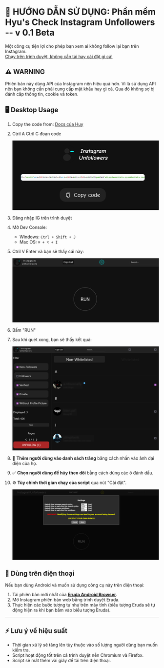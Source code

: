 # 📱 HƯỚNG DẪN SỬ DỤNG: Phần mềm Hyu's Check Instagram Unfollowers -- v 0.1 Beta


Một công cụ tiện lợi cho phép bạn xem ai không follow lại bạn trên Instagram.  
<u>Chạy trên trình duyệt, không cần tải hay cài đặt gì cả!</u>

## ⚠️ WARNING

Phiên bản này dùng API của Instagram nên hiệu quả hơn. Vì là sử dụng API nên bạn không cần phải cung cấp mật khẩu hay gì cả. Qua đó không sợ bị đánh cắp thông tin, cookie và token.   

## 🖥️ Desktop Usage

1. Copy the code from: [Docs của Huy](https://docs.google.com/document/d/1VDtMoQVkZRm30Bs1r9D54YrJHlyNPcp5V4rCSKTPjgY/edit?usp=sharing)

2. Ctril A Ctril C đoạn code

    <img src="./assets/copy_code.png" alt="Copy code button" />

3. Đăng nhập IG trên trình duyệt

4. Mở Dev Console:
   - Windows: `Ctrl + Shift + J`
   - Mac OS: `⌘ + ⌥ + I`

5. Ctril V Enter và bạn sẽ thấy cái này:

    <img src="./assets/initial.png" alt="Initial screen" />

6. Bấm "RUN"

7. Sau khi quét xong, bạn sẽ thấy kết quả:

    <img src="./assets/results.png" alt="Results screen" />

8. 🤍 **Thêm người dùng vào danh sách trắng** bằng cách nhấn vào ảnh đại diện của họ.

9. ✅ **Chọn người dùng để hủy theo dõi** bằng cách dùng các ô đánh dấu.

10. ⚙️ **Tùy chỉnh thời gian chạy của script** qua nút "Cài đặt".

    <img src="./assets/settings.png" alt="Settings screen" />

## 📱 **Dùng trên điện thoại**

Nếu bạn dùng Android và muốn sử dụng công cụ này trên điện thoại:

1. Tải phiên bản mới nhất của **[Eruda Android Browser](https://github.com/liriliri/eruda-android/releases/)**.
2. Mở Instagram phiên bản web bằng trình duyệt Eruda.
3. Thực hiện các bước tương tự như trên máy tính (biểu tượng Eruda sẽ tự động hiện ra khi bạn bấm vào biểu tượng Eruda).

---

## ⚡ **Lưu ý về hiệu suất**

- Thời gian xử lý sẽ tăng lên tùy thuộc vào số lượng người dùng bạn muốn kiểm tra.
- Script hoạt động tốt trên cả trình duyệt nền Chromium và Firefox.
- Script sẽ mất thêm vài giây để tải trên điện thoại.